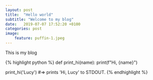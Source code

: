 ```yaml
---
layout: post
title:  "Hello world"
subtitle: "Welcome to my blog"
date:   2019-07-07 17:52:20 +0100
categories: post 
image:
    feature: puffin-1.jpeg
---
```


This is my blog

{% highlight python %}
def print_hi(name):
  print(f"Hi, {name}")

print_hi('Lucy')
#=> prints 'Hi, Lucy' to STDOUT.
{% endhighlight %}

